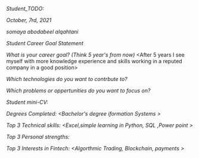 *Student_TODO:*

*October, 7rd, 2021*

*somaya abodabeel alqahtani*

*Student Career Goal Statement*

*What is your career goal? (Think 5 year's from now)*
<After 5 years I see myself with more knowledge experience and skills working in a reputed company in a good position>

*Which technologies do you want to contrbute to?*
<I want PROGRAMMER AND INTERNET ANALYST>

*Which problems or oppertunities do you want to focus on?*
<Risk management and teamwork skills>

*Student mini-CV:*

*Degrees Completed:*
<Bachelor's degree iformation Systems >

*Top 3 Technical skills:*
<Excel,simple learning in Python, SQL ,Power point >

*Top 3 Personal strengths:*
<good great comminication with each other. >

*Top 3 Interests in Fintech:*
<Algorthmic Trading, Blockchain, payments >
